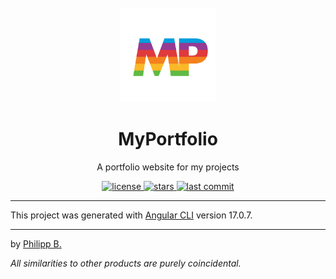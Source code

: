 <div align="center">
  <br />
  <img src="src/assets/logo.png" alt="my-portfolio-logo" width="30%"/>
  <h1>MyPortfolio</h1>
  <p>
      A portfolio website for my projects 
  </p>
</div>

<!-- Badges -->
<div align="center">
   <a href="https://github.com/cophilot/MyPortfolio/blob/master/LICENSE">
       <img src="https://img.shields.io/github/license/cophilot/MyPortfolio" alt="license" />
   </a>
   <a href="https://github.com/cophilot/MyPortfolio/stargazers">
       <img src="https://img.shields.io/github/stars/cophilot/MyPortfolio" alt="stars" />
   </a>
   <a href="https://github.com/cophilot/MyPortfolio/commits/master">
       <img src="https://img.shields.io/github/last-commit/cophilot/MyPortfolio" alt="last commit" />
   </a>
</div>

---

This project was generated with [Angular CLI](https://github.com/angular/angular-cli) version 17.0.7.

---

by [Philipp B.](https://github.com/cophilot)

_All similarities to other products are purely coincidental._
